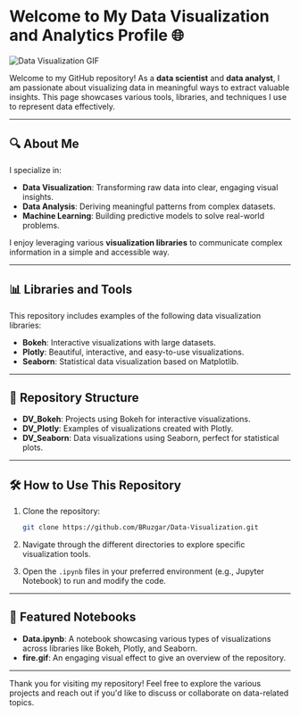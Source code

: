 # Welcome to My Data Visualization and Analytics Profile 🌐

![Data Visualization GIF](./fire.gif)

Welcome to my GitHub repository! As a **data scientist** and **data analyst**, I am passionate about visualizing data in meaningful ways to extract valuable insights. This page showcases various tools, libraries, and techniques I use to represent data effectively.

---

## 🔍 About Me

I specialize in:
- **Data Visualization**: Transforming raw data into clear, engaging visual insights.
- **Data Analysis**: Deriving meaningful patterns from complex datasets.
- **Machine Learning**: Building predictive models to solve real-world problems.
  
I enjoy leveraging various **visualization libraries** to communicate complex information in a simple and accessible way.

---

## 📊 Libraries and Tools

This repository includes examples of the following data visualization libraries:

- **Bokeh**: Interactive visualizations with large datasets.
- **Plotly**: Beautiful, interactive, and easy-to-use visualizations.
- **Seaborn**: Statistical data visualization based on Matplotlib.

---

## 📁 Repository Structure

- **DV_Bokeh**: Projects using Bokeh for interactive visualizations.
- **DV_Plotly**: Examples of visualizations created with Plotly.
- **DV_Seaborn**: Data visualizations using Seaborn, perfect for statistical plots.

---

## 🛠 How to Use This Repository

1. Clone the repository:

    ```bash
    git clone https://github.com/BRuzgar/Data-Visualization.git
    ```

2. Navigate through the different directories to explore specific visualization tools.
   
3. Open the `.ipynb` files in your preferred environment (e.g., Jupyter Notebook) to run and modify the code.

---

## 📂 Featured Notebooks

- **Data.ipynb**: A notebook showcasing various types of visualizations across libraries like Bokeh, Plotly, and Seaborn.  
- **fire.gif**: An engaging visual effect to give an overview of the repository.

---

Thank you for visiting my repository! Feel free to explore the various projects and reach out if you'd like to discuss or collaborate on data-related topics.
